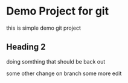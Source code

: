 # Demo Project for git
this is simple demo git project 
## Heading 2
doing somthing that should be back out

some other change on branch some more edit
